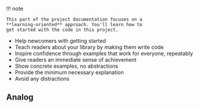 !!! note

    This part of the project documentation focuses on a
    **learning-oriented** approach. You'll learn how to
    get started with the code in this project.


- Help newcomers with getting started
- Teach readers about your library by making them
    write code
- Inspire confidence through examples that work for
    everyone, repeatably
- Give readers an immediate sense of achievement
- Show concrete examples, no abstractions
- Provide the minimum necessary explanation
- Avoid any distractions


## Analog


